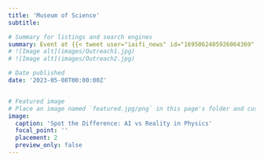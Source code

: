 ```yaml
---
title: 'Museum of Science'
subtitle: 

# Summary for listings and search engines
summary: Event at {{< tweet user="iaifi_news" id="1695062405926064369" >}}
# ![Image alt](images/Outreach1.jpg)
# ![Image alt](images/Outreach2.jpg)

# Date published
date: '2023-05-08T00:00:00Z'


# Featured image
# Place an image named `featured.jpg/png` in this page's folder and customize its options here.
image:
  caption: 'Spot the Difference: AI vs Reality in Physics'
  focal_point: ''
  placement: 2
  preview_only: false
---
```




